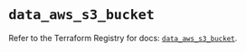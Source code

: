 # `data_aws_s3_bucket`

Refer to the Terraform Registry for docs: [`data_aws_s3_bucket`](https://registry.terraform.io/providers/hashicorp/aws/6.14.0/docs/data-sources/s3_bucket).
